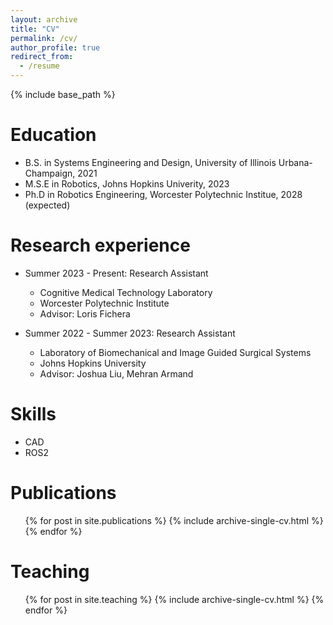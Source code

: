 ```yaml
---
layout: archive
title: "CV"
permalink: /cv/
author_profile: true
redirect_from:
  - /resume
---
```


{% include base_path %}

Education
======
* B.S. in Systems Engineering and Design, University of Illinois Urbana-Champaign, 2021
* M.S.E in Robotics, Johns Hopkins Univerity, 2023
* Ph.D in Robotics Engineering, Worcester Polytechnic Institue, 2028 (expected)

Research experience
======
* Summer 2023 - Present: Research Assistant
  * Cognitive Medical Technology Laboratory
  * Worcester Polytechnic Institute
  * Advisor: Loris Fichera

* Summer 2022 - Summer 2023: Research Assistant
  * Laboratory of Biomechanical and Image Guided Surgical Systems
  * Johns Hopkins University
  * Advisor: Joshua Liu, Mehran Armand
  
Skills
======
* CAD
* ROS2

Publications
======
  <ul>{% for post in site.publications %}
    {% include archive-single-cv.html %}
  {% endfor %}</ul>
  
<!-- Talks
======
  <ul>{% for post in site.talks %}
    {% include archive-single-talk-cv.html %}
  {% endfor %}</ul> -->
  
Teaching
======
  <ul>{% for post in site.teaching %}
    {% include archive-single-cv.html %}
  {% endfor %}</ul>
  
<!-- Service and leadership
======
* Currently signed in to 43 different slack teams -->
